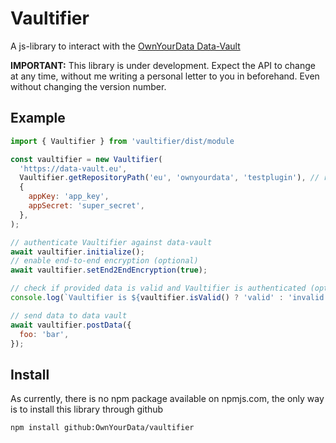 # Vaultifier

A js-library to interact with the [OwnYourData Data-Vault](https://data-vault.eu)

**IMPORTANT:** This library is under development. Expect the API to change at any time, without me writing a personal letter to you in beforehand. Even without changing the version number.

## Example

```javascript
import { Vaultifier } from 'vaultifier/dist/module

const vaultifier = new Vaultifier(
  'https://data-vault.eu',
  Vaultifier.getRepositoryPath('eu', 'ownyourdata', 'testplugin'), // results in "eu.ownyourdata.testplugin"
  {
    appKey: 'app_key',
    appSecret: 'super_secret',
  },
);

// authenticate Vaultifier against data-vault
await vaultifier.initialize();
// enable end-to-end encryption (optional)
await vaultifier.setEnd2EndEncryption(true);

// check if provided data is valid and Vaultifier is authenticated (optional)
console.log(`Vaultifier is ${vaultifier.isValid() ? 'valid' : 'invalid'}`);

// send data to data vault
await vaultifier.postData({
  foo: 'bar',
});
```

## Install

As currently, there is no npm package available on npmjs.com, the only way is to install this library through github

`npm install github:OwnYourData/vaultifier`
